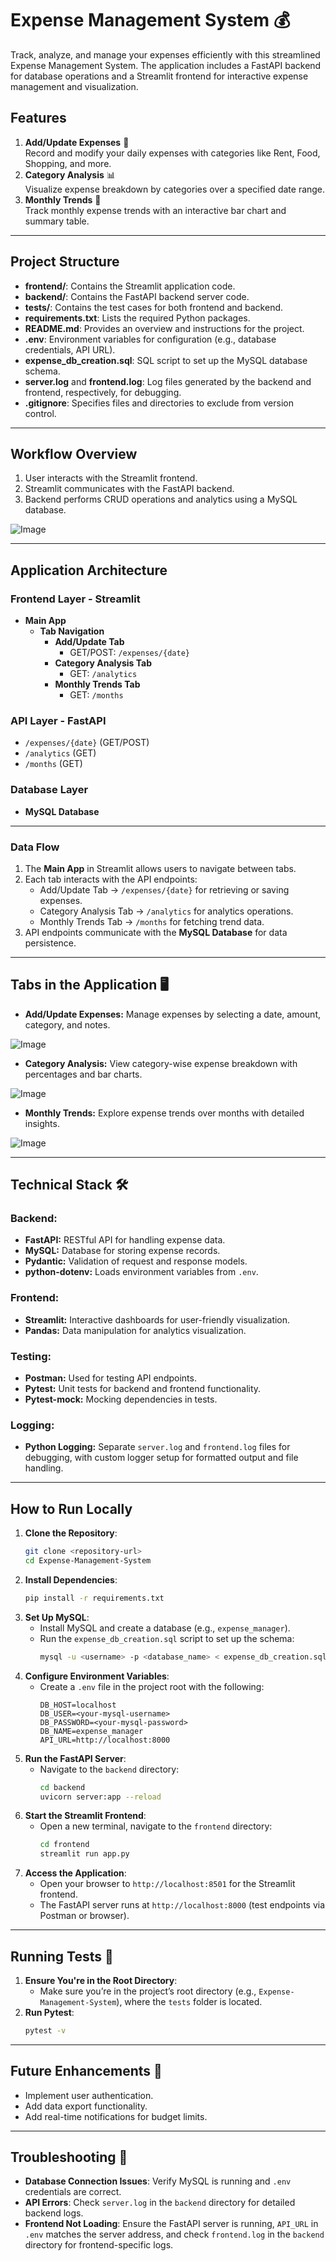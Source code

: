 # Expense Management System 💰  

Track, analyze, and manage your expenses efficiently with this streamlined Expense Management System. The application includes a FastAPI backend for database operations and a Streamlit frontend for interactive expense management and visualization.  

## Features   
1. **Add/Update Expenses** 📝  
   Record and modify your daily expenses with categories like Rent, Food, Shopping, and more.  
2. **Category Analysis** 📊  
   Visualize expense breakdown by categories over a specified date range.  
3. **Monthly Trends** 📅  
   Track monthly expense trends with an interactive bar chart and summary table.  

---

## Project Structure  
- **frontend/**: Contains the Streamlit application code.  
- **backend/**: Contains the FastAPI backend server code.  
- **tests/**: Contains the test cases for both frontend and backend.  
- **requirements.txt**: Lists the required Python packages.  
- **README.md**: Provides an overview and instructions for the project.  
- **.env**: Environment variables for configuration (e.g., database credentials, API URL).  
- **expense_db_creation.sql**: SQL script to set up the MySQL database schema.  
- **server.log** and **frontend.log**: Log files generated by the backend and frontend, respectively, for debugging.
- **.gitignore**: Specifies files and directories to exclude from version control.  

---

## Workflow Overview   
1. User interacts with the Streamlit frontend.  
2. Streamlit communicates with the FastAPI backend.  
3. Backend performs CRUD operations and analytics using a MySQL database.  

![Image](https://github.com/user-attachments/assets/838c5657-337e-4422-9b8e-4eb95005b73c)

---

## Application Architecture  

### **Frontend Layer - Streamlit**  
- **Main App**  
  - **Tab Navigation**  
    - **Add/Update Tab**  
      - GET/POST: `/expenses/{date}`  
    - **Category Analysis Tab**  
      - GET: `/analytics`  
    - **Monthly Trends Tab**  
      - GET: `/months`  

### **API Layer - FastAPI**  
- `/expenses/{date}` (GET/POST)  
- `/analytics` (GET)  
- `/months` (GET)  

### **Database Layer**  
- **MySQL Database**  

---

### **Data Flow**  
1. The **Main App** in Streamlit allows users to navigate between tabs.  
2. Each tab interacts with the API endpoints:  
   - Add/Update Tab → `/expenses/{date}` for retrieving or saving expenses.  
   - Category Analysis Tab → `/analytics` for analytics operations.  
   - Monthly Trends Tab → `/months` for fetching trend data.  
3. API endpoints communicate with the **MySQL Database** for data persistence.  

---

## Tabs in the Application 🖥️  
- **Add/Update Expenses:** Manage expenses by selecting a date, amount, category, and notes.  

 ![Image](https://github.com/user-attachments/assets/154d29ba-6fe0-42f5-807c-e8c5c0d40b36)
- **Category Analysis:** View category-wise expense breakdown with percentages and bar charts.  

![Image](https://github.com/user-attachments/assets/ff21265b-57c6-4bd2-9953-a90d1e1ce800)
- **Monthly Trends:** Explore expense trends over months with detailed insights.  

![Image](https://github.com/user-attachments/assets/6bf9e7ff-cd45-466e-b965-06173bc14e29)

---

## Technical Stack 🛠️  

### Backend:  
- **FastAPI:** RESTful API for handling expense data.  
- **MySQL:** Database for storing expense records.  
- **Pydantic:** Validation of request and response models.  
- **python-dotenv:** Loads environment variables from `.env`.  

### Frontend:  
- **Streamlit:** Interactive dashboards for user-friendly visualization.  
- **Pandas:** Data manipulation for analytics visualization.  

### Testing:  
- **Postman:** Used for testing API endpoints.  
- **Pytest:** Unit tests for backend and frontend functionality.  
- **Pytest-mock:** Mocking dependencies in tests.  

### Logging:  
- **Python Logging:** Separate `server.log` and `frontend.log` files for debugging, with custom logger setup for formatted output and file handling.

---

## How to Run Locally   
1. **Clone the Repository**:  
   ```bash
   git clone <repository-url>
   cd Expense-Management-System
   ```
2. **Install Dependencies**:  
   ```bash
   pip install -r requirements.txt
   ```
3. **Set Up MySQL**:  
   - Install MySQL and create a database (e.g., `expense_manager`).  
   - Run the `expense_db_creation.sql` script to set up the schema:  
     ```bash
     mysql -u <username> -p <database_name> < expense_db_creation.sql
     ```
4. **Configure Environment Variables**:  
   - Create a `.env` file in the project root with the following:  
     ```plaintext
     DB_HOST=localhost
     DB_USER=<your-mysql-username>
     DB_PASSWORD=<your-mysql-password>
     DB_NAME=expense_manager
     API_URL=http://localhost:8000
     ```
5. **Run the FastAPI Server**:  
   - Navigate to the `backend` directory:  
     ```bash
     cd backend
     uvicorn server:app --reload
     ```
6. **Start the Streamlit Frontend**:  
   - Open a new terminal, navigate to the `frontend` directory:  
     ```bash
     cd frontend
     streamlit run app.py
     ```
7. **Access the Application**:  
   - Open your browser to `http://localhost:8501` for the Streamlit frontend.  
   - The FastAPI server runs at `http://localhost:8000` (test endpoints via Postman or browser).  

---

## Running Tests 🧪 
1. **Ensure You're in the Root Directory**:  
   - Make sure you’re in the project’s root directory (e.g., `Expense-Management-System`), where the `tests` folder is located.  
2. **Run Pytest**:  
   ```bash
   pytest -v
   ```
---

## Future Enhancements 🌟  
- Implement user authentication.  
- Add data export functionality.
- Add real-time notifications for budget limits.  

---

## Troubleshooting 🚨  
- **Database Connection Issues**: Verify MySQL is running and `.env` credentials are correct.  
- **API Errors**: Check `server.log` in the `backend` directory for detailed backend logs.  
- **Frontend Not Loading**: Ensure the FastAPI server is running, `API_URL` in `.env` matches the server address, and check `frontend.log` in the `backend` directory for frontend-specific logs.





